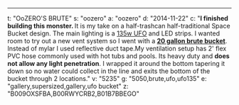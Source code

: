 ---
t: "OoZERO'S BRUTE"
s: "oozero"
a: "oozero"
d: "2014-11-22"
c: "<strong>I finished building this monster. </strong>It is my take on a half-trashcan half-traditional Space Bucket design. The main lighting is a <a href='http://www.amazon.com/gp/product/B00FGFW0XO/ref=as_li_tl?ie=UTF8&camp=1789&creative=390957&creativeASIN=B00FGFW0XO&linkCode=as2&tag=spacbuck-20&linkId=CCK4BF7UHRYLUSOH'>135w UFO</a> and LED strips. I wanted room to try out a new vent system so I went with a <strong><a href='http://amzn.to/2n3f43s'>20 gallon brute bucket</a></strong>. Instead of mylar I used reflective duct tape.My ventilation setup has 2' flex PVC hose commonly used with hot tubs and pools. Its heavy duty and <strong>does not allow any light penetration</strong>. I wrapped it around the bottom tapering it down so no water could collect in the line and exits the bottom of the bucket through 2 locations."
v: "5235"
g: "5050,brute,ufo,ufo135"
e: "gallery,supersized,gallery,ufo bucket"
z: "B009OXSFBA,B00RWYCRB2,B01B7BBEGO"
